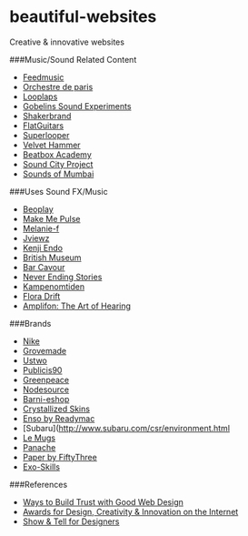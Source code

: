 # beautiful-websites
Creative &amp; innovative websites

###Music/Sound Related Content

- [Feedmusic](http://www.feedmusic.com/)
- [Orchestre de paris](http://www.orchestredeparis.com/resonance/)
- [Looplaps](https://looplabs.com/beta)
- [Gobelins Sound Experiments](http://workshop.crma2016.gobelins.fr/)
- [Shakerbrand](http://shakerbrand.com/)
- [FlatGuitars](http://www.flatguitars.com/home)
- [Superlooper](http://superlooper.universlabs.co.uk/)
- [Velvet Hammer](http://velvethammer.net/)
- [Beatbox Academy](http://www.beatboxacademy.ca/)
- [Sound City Project](http://soundcityproject.com/)
- [Sounds of Mumbai](http://soundsofmumbai.in/)

###Uses Sound FX/Music
- [Beoplay](http://www.beoplay.com/products/h6-rapha-edition#at-a-glance)
- [Make Me Pulse](http://www.makemepulse.com/)
- [Melanie-f](http://melanie-f.com/en/)
- [Jviewz](http://jviewz.com/)
- [Kenji Endo](http://kenjiendo.com/)
- [British Museum](https://britishmuseum.withgoogle.com/)
- [Bar Cavour](http://www.barcavour.com/en/)
- [Never Ending Stories](http://theneverendingstories.com/)
- [Kampenomtiden](http://www.kampenomtiden.no/)
- [Flora Drift](http://whitevinyldesign.com/floradrift/)
- [Amplifon: The Art of Hearing](http://www.amplifon.co.uk/the-art-of-hearing/index.html)

###Brands

- [Nike](http://www.nike.com/xp/b/genealogyofthefree/zoetrope.html?utm_source=hootsuite)
- [Grovemade](http://grovemade.com/)
- [Ustwo](https://ustwo.com/)
- [Publicis90](http://www.publicis90.com/#/publicis90)
- [Greenpeace](http://sailing-with-greenpeace.com/)
- [Nodesource](https://nodesource.com/company)
- [Barni-eshop](http://www.market-me.fr/barni-eshop/)
- [Crystallized Skins](http://crystallizedskins.com/)
- [Enso by Readymac](http://enso.readymag.com/architects-own-houses/)
- [Subaru](http://www.subaru.com/csr/environment.html
- [Le Mugs](http://le-mugs.com/)
- [Panache](http://panache.fr/)
- [Paper by FiftyThree](https://www.fiftythree.com/)
- [Exo-Skills](http://www.exo-skills.com/)

###References

- [Ways to Build Trust with Good Web Design](http://www.seonick.net/design-builds-trust/)
- [Awards for Design, Creativity & Innovation on the Internet](http://www.awwwards.com/)
- [Show & Tell for Designers](https://dribbble.com/)